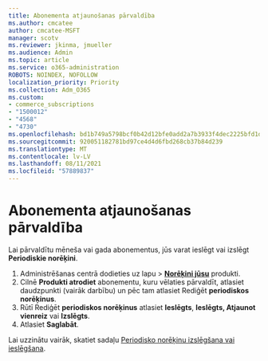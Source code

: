 ```yaml
---
title: Abonementa atjaunošanas pārvaldība
ms.author: cmcatee
author: cmcatee-MSFT
manager: scotv
ms.reviewer: jkinma, jmueller
ms.audience: Admin
ms.topic: article
ms.service: o365-administration
ROBOTS: NOINDEX, NOFOLLOW
localization_priority: Priority
ms.collection: Adm_O365
ms.custom:
- commerce_subscriptions
- "1500012"
- "4568"
- "4730"
ms.openlocfilehash: bd1b749a5798bcf0b42d12bfe0add2a7b3933f4dec2225bfd1d030a29f3edb0a
ms.sourcegitcommit: 920051182781bd97ce4d4d6fbd268cb37b84d239
ms.translationtype: MT
ms.contentlocale: lv-LV
ms.lasthandoff: 08/11/2021
ms.locfileid: "57889837"
---
```

# <a name="manage-subscription-renewal"></a>Abonementa atjaunošanas pārvaldība

Lai pārvaldītu mēneša vai gada abonementus, jūs varat ieslēgt vai izslēgt **Periodiskie norēķini**.

1. Administrēšanas centrā dodieties uz lapu  >  **[Norēķini jūsu](https://go.microsoft.com/fwlink/p/?linkid=842054)** produkti.
2. Cilnē **Produkti atrodiet** abonementu, kuru vēlaties pārvaldīt, atlasiet daudzpunkti (vairāk darbību) un pēc tam atlasiet Rediģēt **periodiskos norēķinus**.
3. Rūtī Rediģēt **periodiskos norēķinus** atlasiet **Ieslēgts**, **Ieslēgts, Atjaunot vienreiz** vai **Izslēgts**.
4. Atlasiet **Saglabāt**.

Lai uzzinātu vairāk, skatiet sadaļu [Periodisko norēķinu izslēgšana vai ieslēgšana](https://docs.microsoft.com/microsoft-365/commerce/subscriptions/renew-your-subscription#turn-recurring-billing-off-or-on).

